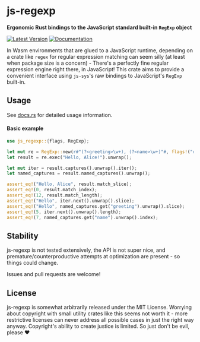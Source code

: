 js-regexp
=========

**Ergonomic Rust bindings to the JavaScript standard built-in `RegExp` object**

[![Latest Version](https://img.shields.io/crates/v/js-regexp?style=flat-square)](https://crates.io/crates/js-regexp)
[![Documentation](https://img.shields.io/docsrs/js-regexp/latest?style=flat-square)](https://docs.rs/js-regexp)

In Wasm environments that are glued to a JavaScript runtime, depending on a crate like `regex`
for regular expression matching can seem silly (at least when package size is a concern) - There's a perfectly fine
regular expression engine right there, in JavaScript! This crate aims to provide a convenient interface using `js-sys`'s
raw bindings to JavaScript's `RegExp` built-in.

## Usage
See [docs.rs](https://docs.rs/js-regexp/) for detailed usage information.

#### Basic example
```rust
use js_regexp::{flags, RegExp};

let mut re = RegExp::new(r#"(?<greeting>\w+), (?<name>\w+)"#, flags!("d")).unwrap();
let result = re.exec("Hello, Alice!").unwrap();

let mut iter = result.captures().unwrap().iter();
let named_captures = result.named_captures().unwrap();

assert_eq!("Hello, Alice", result.match_slice);
assert_eq!(0, result.match_index);
assert_eq!(12, result.match_length);
assert_eq!("Hello", iter.next().unwrap().slice);
assert_eq!("Hello", named_captures.get("greeting").unwrap().slice);
assert_eq!(5, iter.next().unwrap().length);
assert_eq!(7, named_captures.get("name").unwrap().index);
```

## Stability
js-regexp is not tested extensively, the API is not super nice, and premature/counterproductive attempts at optimization are present - so things could change.

Issues and pull requests are welcome!

## License
js-regexp is somewhat arbitrarily released under the MIT License. Worrying about copyright with small utility crates like this seems
not worth it - more restrictive licenses can never address all possible cases in just the right way anyway.
Copyright's ability to create justice is limited. So just don't be evil, please ❤️

